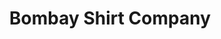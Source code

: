---
title: "Bombay Shirt Company"
url: /bangalore/bombay-shirt-company-12th-main-road/
shop: clothes
---